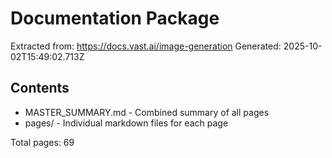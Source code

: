 # Documentation Package

Extracted from: https://docs.vast.ai/image-generation
Generated: 2025-10-02T15:49:02.713Z

## Contents

- MASTER_SUMMARY.md - Combined summary of all pages
- pages/ - Individual markdown files for each page

Total pages: 69